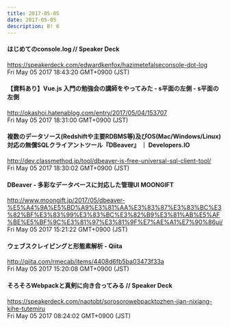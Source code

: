 ```yaml
---
title: 2017-05-05
date: 2017-05-05
description: B! 6
---
```


#### はじめてのconsole.log // Speaker Deck
https://speakerdeck.com/edwardkenfox/hazimetefalseconsole-dot-log<br>
Fri May 05 2017 18:43:20 GMT+0900 (JST)<br>


#### 【資料あり】Vue.js 入門の勉強会の講師をやってみた - s平面の左側 - s平面の左側
http://okashoi.hatenablog.com/entry/2017/05/04/153707<br>
Fri May 05 2017 18:31:00 GMT+0900 (JST)<br>


#### 複数のデータソース(Redshiftや主要RDBMS等)及びOS(Mac/Windows/Linux)対応の無償SQLクライアントツール『DBeaver』 ｜ Developers.IO
http://dev.classmethod.jp/tool/dbeaver-is-free-universal-sql-client-tool/<br>
Fri May 05 2017 18:30:02 GMT+0900 (JST)<br>


#### DBeaver - 多彩なデータベースに対応した管理UI MOONGIFT
http://www.moongift.jp/2017/05/dbeaver-%E5%A4%9A%E5%BD%A9%E3%81%AA%E3%83%87%E3%83%BC%E3%82%BF%E3%83%99%E3%83%BC%E3%82%B9%E3%81%AB%E5%AF%BE%E5%BF%9C%E3%81%97%E3%81%9F%E7%AE%A1%E7%90%86ui/<br>
Fri May 05 2017 15:21:22 GMT+0900 (JST)<br>


#### ウェブスクレイピングと形態素解析 - Qiita
http://qiita.com/rmecab/items/4408d6fb5ba03473f33a<br>
Fri May 05 2017 15:20:08 GMT+0900 (JST)<br>


#### そろそろWebpackと真剣に向き合ってみる // Speaker Deck
https://speakerdeck.com/naotobt/sorosorowebpacktozhen-jian-nixiang-kihe-tutemiru<br>
Fri May 05 2017 08:24:02 GMT+0900 (JST)<br>


